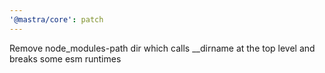 ```yaml
---
'@mastra/core': patch
---
```


Remove node_modules-path dir which calls \_\_dirname at the top level and breaks some esm runtimes
